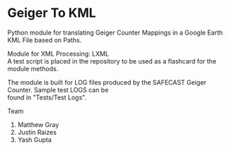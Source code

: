# Geiger To KML

Python module for translating Geiger Counter Mappings in a Google Earth KML File based on Paths.  

Module for XML Processing: LXML    
A test script is placed in the repository to be used as a flashcard for the module methods.

The module is built for LOG files produced by the SAFECAST Geiger Counter. Sample test LOGS can be  
found in "Tests/Test Logs".  

Team  
1. Matthew Gray  
2. Justin Raizes  
3. Yash Gupta  
